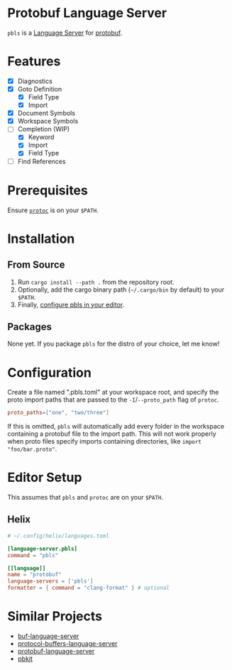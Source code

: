 # Protobuf Language Server

`pbls` is a [Language Server](https://microsoft.github.io/language-server-protocol/) for [protobuf](https://protobuf.dev/).

# Features

- [x] Diagnostics
- [x] Goto Definition
  - [x] Field Type
  - [x] Import
- [x] Document Symbols
- [x] Workspace Symbols
- [ ] Completion (WIP)
  - [x] Keyword
  - [x] Import
  - [x] Field Type
- [ ] Find References

# Prerequisites

Ensure [`protoc`](https://github.com/protocolbuffers/protobuf#protobuf-compiler-installation) is on your `$PATH`.

# Installation

## From Source

1. Run `cargo install --path .` from the repository root.
2. Optionally, add the cargo binary path (`~/.cargo/bin` by default) to your `$PATH`.
3. Finally, [configure pbls in your editor](#editor-setup).

## Packages

None yet. If you package `pbls` for the distro of your choice, let me know!

# Configuration

Create a file named ".pbls.toml" at your workspace root, and specify the proto import paths that are passed to the `-I`/`--proto_path` flag of `protoc`.

```toml
proto_paths=["one", "two/three"]
```

If this is omitted, `pbls` will automatically add every folder in the workspace containing a protobuf file to the import path. This will not work properly when proto files specify imports containing directories, like `import "foo/bar.proto"`.

# Editor Setup

This assumes that `pbls` and `protoc` are on your `$PATH`.

## Helix

```toml
# ~/.config/helix/languages.toml

[language-server.pbls]
command = "pbls"

[[language]]
name = "protobuf"
language-servers = ['pbls']
formatter = { command = "clang-format" } # optional
```

# Similar Projects

- [buf-language-server](https://github.com/bufbuild/buf-language-server)
- [protocol-buffers-language-server](https://github.com/micnncim/protocol-buffers-language-server)
- [protobuf-language-server](https://github.com/lasorda/protobuf-language-server)
- [pbkit](https://github.com/pbkit/pbkit)
